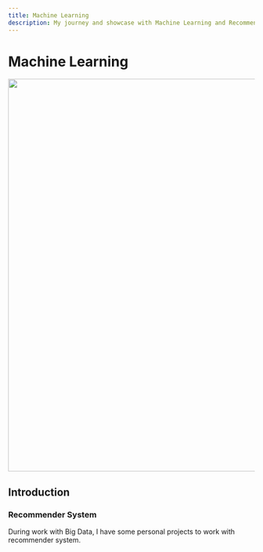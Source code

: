 ```yaml
---
title: Machine Learning
description: My journey and showcase with Machine Learning and Recommender system
---
```


# Machine Learning

<img src="https://i.imgur.com/tT5vF7k.png" width="800">

## Introduction

### Recommender System

During work with Big Data, I have some personal projects to work with recommender system.
